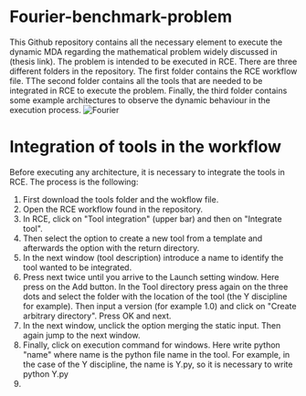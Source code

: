 # Fourier-benchmark-problem
This Github repository contains all the necessary element to execute the dynamic MDA regarding the mathematical problem widely discussed in (thesis link). The problem is intended to be executed in RCE. There are three different folders in the repository. The first folder contains the RCE workflow file. TThe second folder contains all the tools that are needed to be integrated in RCE to execute the problem. Finally, the third folder contains some example architectures to observe the dynamic behaviour in the execution process.
![Fourier](https://github.com/raul7gs/Fourier-benchmark-problem/assets/116161286/0c67d3b4-4ebd-47c6-81fc-a2e4764fbe7d)

# Integration of tools in the workflow

Before executing any architecture, it is necessary to integrate the tools in RCE. The process is the following:
1. First download the tools folder and the wokflow file.
2. Open the RCE workflow found in the repository.
3. In RCE, click on "Tool integration" (upper bar) and then on "Integrate tool".
4. Then select the option to create a new tool from a template and afterwards the option with the return directory.
5. In the next window (tool description) introduce a name to identify the tool wanted to be integrated.
6. Press next twice until you arrive to the Launch setting window. Here press on the Add button. In the Tool directory press again on the three dots and select the folder with the location of the tool (the Y discipline for example). Then input a version (for example 1.0) and click on "Create arbitrary directory". Press OK and next.
7. In the next window, unclick the option merging the static input. Then again jump to the next window.
8. Finally, click on execution command for windows. Here write python "name" where name is the python file name in the tool. For example, in the case of the Y discipline, the name is Y.py, so it is necessary to write python Y.py
9. 
